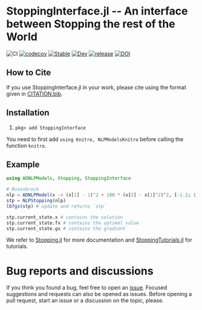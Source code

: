# StoppingInterface.jl -- An interface between Stopping the rest of the World

![CI](https://github.com/SolverStoppingJulia/StoppingInterface.jl/workflows/CI/badge.svg?branch=main)
[![codecov](https://codecov.io/gh/SolverStoppingJulia/StoppingInterface.jl/branch/main/graph/badge.svg)](https://codecov.io/gh/SolverStoppingJulia/StoppingInterface.jl)
[![Stable](https://img.shields.io/badge/docs-stable-blue.svg)](https://SolverStoppingJulia.github.io/StoppingInterface.jl/stable)
[![Dev](https://img.shields.io/badge/docs-dev-blue.svg)](https://SolverStoppingJulia.github.io/StoppingInterface.jl/dev/)
[![release](https://img.shields.io/github/v/release/SolverStoppingJulia/StoppingInterface.jl.svg?style=flat-square)](https://github.com/SolverStoppingJulia/StoppingInterface.jl/releases)
[![DOI](https://zenodo.org/badge/DOI/10.5281/zenodo.6126665.svg)](https://doi.org/10.5281/zenodo.6126665)

## How to Cite

If you use StoppingInterface.jl in your work, please cite using the format given in [CITATION.bib](https://github.com/SolverStoppingJulia/StoppingInterface.jl/blob/main/CITATION.bib).

## Installation

1. `pkg> add StoppingInterface`

You need to first add `using Knitro, NLPModelsKnitro` before calling the function `knitro`.

## Example

```julia
using ADNLPModels, Stopping, StoppingInterface

# Rosenbrock
nlp = ADNLPModel(x -> (x[1] - 1)^2 + 100 * (x[2] - x[1]^2)^2, [-1.2; 1.0])
stp = NLPStopping(nlp)
lbfgs(stp) # update and returns `stp`

stp.current_state.x # contains the solution
stp.current_state.fx # contains the optimal value
stp.current_state.gx # contains the gradient
```

We refer to [Stopping.jl](https://github.com/vepiteski/Stopping.jl) for more documentation and [StoppingTutorials.jl](https://solverstoppingjulia.github.io/StoppingTutorials.jl/dev/) for tutorials.

# Bug reports and discussions

If you think you found a bug, feel free to open an [issue](https://github.com/SolverStoppingJulia/StoppingInterface.jl/issues).
Focused suggestions and requests can also be opened as issues. Before opening a pull request, start an issue or a discussion on the topic, please.

